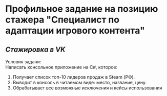 # Профильное задание на позицию стажера "Специалист по адаптации игрового контента"
## _Стажировка в VK_
Условия задачи:  
Написать консольное приложение на C#, которое:
1. Получает список топ-10 лидеров продаж в Steam (РФ).
2. Выводит в консоль в читаемом виде: место, название, цену. 
3. Обрабатывает все возможные исключения и кейсы использования

